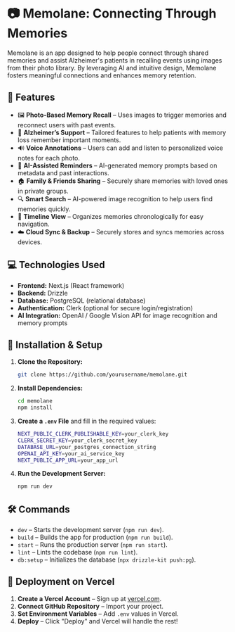 # 📷 Memolane: Connecting Through Memories

Memolane is an app designed to help people connect through shared memories and assist Alzheimer's patients in recalling events using images from their photo library. By leveraging AI and intuitive design, Memolane fosters meaningful connections and enhances memory retention.

## 🌟 Features

- 🖼️ **Photo-Based Memory Recall** – Uses images to trigger memories and reconnect users with past events.
- 🧠 **Alzheimer’s Support** – Tailored features to help patients with memory loss remember important moments.
- 🔊 **Voice Annotations** – Users can add and listen to personalized voice notes for each photo.
- 🤖 **AI-Assisted Reminders** – AI-generated memory prompts based on metadata and past interactions.
- 🏠 **Family & Friends Sharing** – Securely share memories with loved ones in private groups.
- 🔍 **Smart Search** – AI-powered image recognition to help users find memories quickly.
- 📅 **Timeline View** – Organizes memories chronologically for easy navigation.
- ☁️ **Cloud Sync & Backup** – Securely stores and syncs memories across devices.

## 💻 Technologies Used

- **Frontend:** Next.js (React framework)
- **Backend:** Drizzle
- **Database:** PostgreSQL (relational database)
- **Authentication:** Clerk (optional for secure login/registration)
- **AI Integration:** OpenAI / Google Vision API for image recognition and memory prompts

## 🚀 Installation & Setup

1. **Clone the Repository:**
   ```bash
   git clone https://github.com/yourusername/memolane.git
   ```
2. **Install Dependencies:**
   ```bash
   cd memolane
   npm install
   ```
3. **Create a `.env` File** and fill in the required values:

   ```bash
   NEXT_PUBLIC_CLERK_PUBLISHABLE_KEY=your_clerk_key
   CLERK_SECRET_KEY=your_clerk_secret_key
   DATABASE_URL=your_postgres_connection_string
   OPENAI_API_KEY=your_ai_service_key
   NEXT_PUBLIC_APP_URL=your_app_url
   ```

4. **Run the Development Server:**
   ```bash
   npm run dev
   ```

## 🛠️ Commands

- `dev` – Starts the development server (`npm run dev`).
- `build` – Builds the app for production (`npm run build`).
- `start` – Runs the production server (`npm run start`).
- `lint` – Lints the codebase (`npm run lint`).
- `db:setup` – Initializes the database (`npx drizzle-kit push:pg`).

## 🚀 Deployment on Vercel

1. **Create a Vercel Account** – Sign up at [vercel.com](https://vercel.com/).
2. **Connect GitHub Repository** – Import your project.
3. **Set Environment Variables** – Add `.env` values in Vercel.
4. **Deploy** – Click "Deploy" and Vercel will handle the rest!
